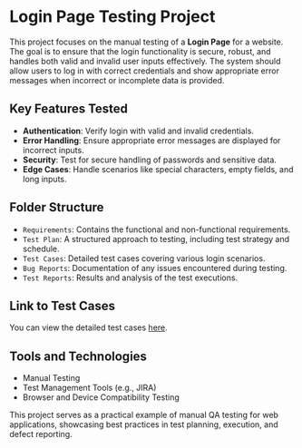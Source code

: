 # Login Page Testing Project

This project focuses on the manual testing of a **Login Page** for a website. The goal is to ensure that the login functionality is secure, robust, and handles both valid and invalid user inputs effectively. The system should allow users to log in with correct credentials and show appropriate error messages when incorrect or incomplete data is provided.

## Key Features Tested

- **Authentication**: Verify login with valid and invalid credentials.
- **Error Handling**: Ensure appropriate error messages are displayed for incorrect inputs.
- **Security**: Test for secure handling of passwords and sensitive data.
- **Edge Cases**: Handle scenarios like special characters, empty fields, and long inputs.

## Folder Structure

- `Requirements`: Contains the functional and non-functional requirements.
- `Test Plan`: A structured approach to testing, including test strategy and schedule.
- `Test Cases`: Detailed test cases covering various login scenarios.
- `Bug Reports`: Documentation of any issues encountered during testing.
- `Test Reports`: Results and analysis of the test executions.

## Link to Test Cases

You can view the detailed test cases [here](https://1drv.ms/x/c/9b08bc18d9bc6fe0/ESc1STwX9wtAoNQe61aSNc4BZ1CMEikc1fX8RqhEhOyKjg).

## Tools and Technologies

- Manual Testing
- Test Management Tools (e.g., JIRA)
- Browser and Device Compatibility Testing

This project serves as a practical example of manual QA testing for web applications, showcasing best practices in test planning, execution, and defect reporting.
